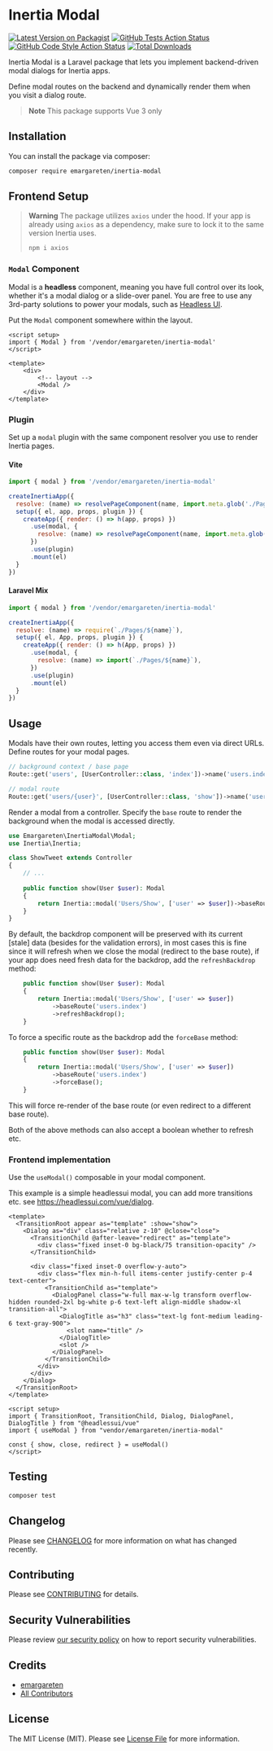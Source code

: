 # Inertia Modal

[![Latest Version on Packagist](https://img.shields.io/packagist/v/emargareten/inertia-modal.svg?style=flat-square)](https://packagist.org/packages/emargareten/inertia-modal)
[![GitHub Tests Action Status](https://img.shields.io/github/actions/workflow/status/emargareten/inertia-modal/run-tests.yml?branch=main&label=tests&style=flat-square)](https://github.com/emargareten/inertia-modal/actions?query=workflow%3Arun-tests+branch%3Amain)
[![GitHub Code Style Action Status](https://img.shields.io/github/actions/workflow/status/emargareten/inertia-modal/fix-php-code-style-issues.yml?branch=main&label=code%20style&style=flat-square)](https://github.com/emargareten/inertia-modal/actions?query=workflow%3A"Fix+PHP+code+style+issues"+branch%3Amain)
[![Total Downloads](https://img.shields.io/packagist/dt/emargareten/inertia-modal.svg?style=flat-square)](https://packagist.org/packages/emargareten/inertia-modal)

Inertia Modal is a Laravel package that lets you implement backend-driven modal dialogs for Inertia apps.

Define modal routes on the backend and dynamically render them when you visit a dialog route.

> **Note**
> This package supports Vue 3 only

## Installation

You can install the package via composer:

```bash
composer require emargareten/inertia-modal
```
## Frontend Setup

> **Warning**
> The package utilizes `axios` under the hood. If your app is already using `axios` as a dependency, make sure to lock it to the same version Inertia uses.
> ```bash
> npm i axios
> ```

### `Modal` Component

Modal is a **headless** component, meaning you have full control over its look, whether it's a modal dialog or a slide-over panel. You are free to use any 3rd-party solutions to power your modals, such as [Headless UI](https://github.com/tailwindlabs/headlessui).

Put the `Modal` component somewhere within the layout.

```vue
<script setup>
import { Modal } from '/vendor/emargareten/inertia-modal'
</script>

<template>
    <div>
        <!-- layout -->
        <Modal />
    </div>
</template>
```

### Plugin

Set up a `modal` plugin with the same component resolver you use to render Inertia pages.

#### Vite

```javascript
import { modal } from '/vendor/emargareten/inertia-modal'

createInertiaApp({
  resolve: (name) => resolvePageComponent(name, import.meta.glob('./Pages/**/*.vue')),
  setup({ el, app, props, plugin }) {
    createApp({ render: () => h(app, props) })
      .use(modal, {
        resolve: (name) => resolvePageComponent(name, import.meta.glob('./Pages/**/*.vue')),
      })
      .use(plugin)
      .mount(el)
  }
})
```

#### Laravel Mix

```javascript
import { modal } from '/vendor/emargareten/inertia-modal'

createInertiaApp({
  resolve: (name) => require(`./Pages/${name}`),
  setup({ el, App, props, plugin }) {
    createApp({ render: () => h(App, props) })
      .use(modal, {
        resolve: (name) => import(`./Pages/${name}`),
      })
      .use(plugin)
      .mount(el)
  }
})
```

## Usage

Modals have their own routes, letting you access them even via direct URLs. Define routes for your modal pages.

```php
// background context / base page
Route::get('users', [UserController::class, 'index'])->name('users.index');

// modal route
Route::get('users/{user}', [UserController::class, 'show'])->name('users.show');
```

Render a modal from a controller. Specify the `base` route to render the background when the modal is accessed directly.

```php
use Emargareten\InertiaModal\Modal;
use Inertia\Inertia;

class ShowTweet extends Controller
{
    // ...
    
    public function show(User $user): Modal
    {
        return Inertia::modal('Users/Show', ['user' => $user])->baseRoute('users.index');
    }
}
```

By default, the backdrop component will be preserved with its current [stale] data (besides for the validation errors), in most cases this is fine since it
will refresh when we close the modal (redirect to the base route), if your app does need fresh data for the backdrop, add
the `refreshBackdrop` method:

```php
    public function show(User $user): Modal
    {
        return Inertia::modal('Users/Show', ['user' => $user])
            ->baseRoute('users.index')
            ->refreshBackdrop();
    }
```

To force a specific route as the backdrop add the `forceBase` method:

```php
    public function show(User $user): Modal
    {
        return Inertia::modal('Users/Show', ['user' => $user])
            ->baseRoute('users.index')
            ->forceBase();
    }
```

This will force re-render of the base route (or even redirect to a different base route).

Both of the above methods can also accept a boolean whether to refresh etc.

### Frontend implementation

Use the `useModal()` composable in your modal component.

This example is a simple headlessui modal, you can add more transitions etc. see https://headlessui.com/vue/dialog.

```vue
<template>
  <TransitionRoot appear as="template" :show="show">
    <Dialog as="div" class="relative z-10" @close="close">
      <TransitionChild @after-leave="redirect" as="template">
        <div class="fixed inset-0 bg-black/75 transition-opacity" />
      </TransitionChild>

      <div class="fixed inset-0 overflow-y-auto">
        <div class="flex min-h-full items-center justify-center p-4 text-center">
          <TransitionChild as="template">
            <DialogPanel class="w-full max-w-lg transform overflow-hidden rounded-2xl bg-white p-6 text-left align-middle shadow-xl transition-all">
              <DialogTitle as="h3" class="text-lg font-medium leading-6 text-gray-900">
                <slot name="title" />
              </DialogTitle>
              <slot />
            </DialogPanel>
          </TransitionChild>
        </div>
      </div>
    </Dialog>
  </TransitionRoot>
</template>

<script setup>
import { TransitionRoot, TransitionChild, Dialog, DialogPanel, DialogTitle } from "@headlessui/vue"
import { useModal } from "vendor/emargareten/inertia-modal"

const { show, close, redirect } = useModal()
</script>
```

## Testing

```bash
composer test
```

## Changelog

Please see [CHANGELOG](CHANGELOG.md) for more information on what has changed recently.

## Contributing

Please see [CONTRIBUTING](CONTRIBUTING.md) for details.

## Security Vulnerabilities

Please review [our security policy](../../security/policy) on how to report security vulnerabilities.

## Credits

- [emargareten](https://github.com/emargareten)
- [All Contributors](../../contributors)

## License

The MIT License (MIT). Please see [License File](LICENSE.md) for more information.
